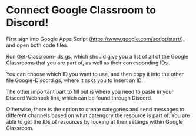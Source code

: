 # Connect Google Classroom to Discord!

First sign into Google Apps Script (https://www.google.com/script/start/), and open both code files.

Run Get-Classroom-Ids.gs, which should give you a list of all of the Google Classrooms that you are part of, as well as their corresponding IDs.

You can choose which ID you want to use, and then copy it into the other file Google-Discord.gs, where it asks you to insert an ID. 

The other important part to fill out is where you need to paste in your Discord Webhook link, which can be found through Discord. 

Otherwise, there is the option to create categories and send messages to different channels based on what catengory the resource is part of. You are able to get the IDs of resources by looking at their settings within Google Classroom.
